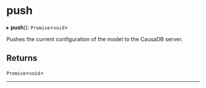 # push


▸ **push**(): `Promise`\<`void`\>

Pushes the current configuration of the model to the CausaDB server.

## Returns

`Promise`\<`void`\>

___
